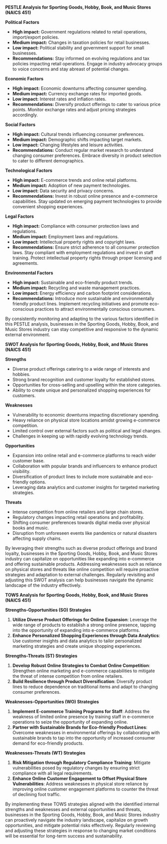 **PESTLE Analysis for Sporting Goods, Hobby, Book, and Music Stores (NAICS 451)**

**Political Factors**
- **High impact:** Government regulations related to retail operations, import/export policies.
- **Medium impact:** Changes in taxation policies for retail businesses.
- **Low impact:** Political stability and government support for small businesses.
- **Recommendations:** Stay informed on evolving regulations and tax policies impacting retail operations. Engage in industry advocacy groups to voice concerns and stay abreast of potential changes.

**Economic Factors**
- **High impact:** Economic downturns affecting consumer spending.
- **Medium impact:** Currency exchange rates for imported goods.
- **Low impact:** Interest rates and inflation rates.
- **Recommendations:** Diversify product offerings to cater to various price points. Monitor exchange rates and adjust pricing strategies accordingly.

**Social Factors**
- **High impact:** Cultural trends influencing consumer preferences.
- **Medium impact:** Demographic shifts impacting target markets.
- **Low impact:** Changing lifestyles and leisure activities.
- **Recommendations:** Conduct regular market research to understand changing consumer preferences. Embrace diversity in product selection to cater to different demographics.

**Technological Factors**
- **High impact:** E-commerce trends and online retail platforms.
- **Medium impact:** Adoption of new payment technologies.
- **Low impact:** Data security and privacy concerns.
- **Recommendations:** Invest in robust online presence and e-commerce capabilities. Stay updated on emerging payment technologies to provide convenient shopping experiences.

**Legal Factors**
- **High impact:** Compliance with consumer protection laws and regulations.
- **Medium impact:** Employment laws and regulations.
- **Low impact:** Intellectual property rights and copyright laws.
- **Recommendations:** Ensure strict adherence to all consumer protection laws. Stay compliant with employment regulations and invest in staff training. Protect intellectual property rights through proper licensing and agreements.

**Environmental Factors**
- **High impact:** Sustainable and eco-friendly product trends.
- **Medium impact:** Recycling and waste management practices.
- **Low impact:** Energy efficiency and carbon footprint considerations.
- **Recommendations:** Introduce more sustainable and environmentally friendly product lines. Implement recycling initiatives and promote eco-conscious practices to attract environmentally conscious consumers.

By consistently monitoring and adapting to the various factors identified in this PESTLE analysis, businesses in the Sporting Goods, Hobby, Book, and Music Stores industry can stay competitive and responsive to the dynamic external environment.

**SWOT Analysis for Sporting Goods, Hobby, Book, and Music Stores (NAICS 451)**

**Strengths**
- Diverse product offerings catering to a wide range of interests and hobbies.
- Strong brand recognition and customer loyalty for established stores.
- Opportunities for cross-selling and upselling within the store categories.
- Ability to create unique and personalized shopping experiences for customers.

**Weaknesses**
- Vulnerability to economic downturns impacting discretionary spending.
- Heavy reliance on physical store locations amidst growing e-commerce competition.
- Limited control over external factors such as political and legal changes.
- Challenges in keeping up with rapidly evolving technology trends.

**Opportunities**
- Expansion into online retail and e-commerce platforms to reach wider customer base.
- Collaboration with popular brands and influencers to enhance product visibility.
- Diversification of product lines to include more sustainable and eco-friendly options.
- Leveraging data analytics and customer insights for targeted marketing strategies.

**Threats**
- Intense competition from online retailers and large chain stores.
- Regulatory changes impacting retail operations and profitability.
- Shifting consumer preferences towards digital media over physical books and music.
- Disruption from unforeseen events like pandemics or natural disasters affecting supply chains.

By leveraging their strengths such as diverse product offerings and brand loyalty, businesses in the Sporting Goods, Hobby, Book, and Music Stores industry can capitalize on opportunities like expanding into e-commerce and offering sustainable products. Addressing weaknesses such as reliance on physical stores and threats like online competition will require proactive strategies and adaptation to external challenges. Regularly revisiting and adjusting this SWOT analysis can help businesses navigate the dynamic landscape of the industry effectively.

**TOWS Analysis for Sporting Goods, Hobby, Book, and Music Stores (NAICS 451)**

**Strengths-Opportunities (SO) Strategies**
1. **Utilize Diverse Product Offerings for Online Expansion**: Leverage the wide range of products to establish a strong online presence, tapping into the opportunity of expanding into e-commerce platforms.
2. **Enhance Personalized Shopping Experiences through Data Analytics**: Use customer insights and data analytics to tailor personalized marketing strategies and create unique shopping experiences.

**Strengths-Threats (ST) Strategies**
1. **Develop Robust Online Strategies to Combat Online Competition**: Strengthen online marketing and e-commerce capabilities to mitigate the threat of intense competition from online retailers.
2. **Build Resilience through Product Diversification**: Diversify product lines to reduce dependence on traditional items and adapt to changing consumer preferences.

**Weaknesses-Opportunities (WO) Strategies**
1. **Implement E-commerce Training Programs for Staff**: Address the weakness of limited online presence by training staff in e-commerce operations to seize the opportunity of expanding online.
2. **Partner with Sustainable Brands for Eco-friendly Product Lines**: Overcome weaknesses in environmental offerings by collaborating with sustainable brands to tap into the opportunity of increased consumer demand for eco-friendly products.

**Weaknesses-Threats (WT) Strategies**
1. **Risk Mitigation through Regulatory Compliance Training**: Mitigate vulnerabilities posed by regulatory changes by ensuring strict compliance with all legal requirements.
2. **Enhance Online Customer Engagement to Offset Physical Store Vulnerabilities**: Address weaknesses in physical store reliance by improving online customer engagement platforms to counter the threat of declining foot traffic.

By implementing these TOWS strategies aligned with the identified internal strengths and weaknesses and external opportunities and threats, businesses in the Sporting Goods, Hobby, Book, and Music Stores industry can proactively navigate the industry landscape, capitalize on growth opportunities, and mitigate potential risks effectively. Regularly reviewing and adjusting these strategies in response to changing market conditions will be essential for long-term success and sustainability.


